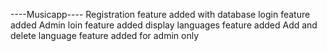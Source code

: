 ----Musicapp----
Registration feature added with database
login feature added
Admin loin feature added
display languages feature added 
Add and delete language feature added for admin only 
